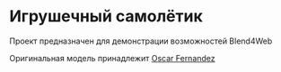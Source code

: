 # Игрушечный самолётик

Проект предназначен для демонстрации возможностей Blend4Web

Оригинальная модель принадлежит [Oscar Fernandez](https://www.blendswap.com/user/OscarLeif "Oscar Fernandez")
